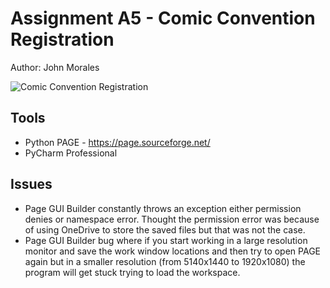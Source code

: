 # Assignment A5 - Comic Convention Registration
Author: John Morales

![Comic Convention Registration](burger_specials_gui.png)

## Tools
* Python PAGE - https://page.sourceforge.net/
* PyCharm Professional

## Issues
* Page GUI Builder constantly throws an exception either permission denies or namespace error. Thought the permission error was because of using OneDrive to store the saved files but that was not the case.
* Page GUI Builder bug where if you start working in a large resolution monitor and save the work window locations and then try to open PAGE again but in a smaller resolution (from 5140x1440 to 1920x1080) the program will get stuck trying to load the workspace.